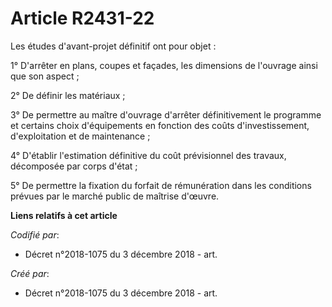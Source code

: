 # Article R2431-22

Les études d'avant-projet définitif ont pour objet :

1° D'arrêter en plans, coupes et façades, les dimensions de l'ouvrage ainsi que son aspect ;

2° De définir les matériaux ;

3° De permettre au maître d'ouvrage d'arrêter définitivement le programme et certains choix d'équipements en fonction des
coûts d'investissement, d'exploitation et de maintenance ;

4° D'établir l'estimation définitive du coût prévisionnel des travaux, décomposée par corps d'état ;

5° De permettre la fixation du forfait de rémunération dans les conditions prévues par le marché public de maîtrise d'œuvre.

**Liens relatifs à cet article**

_Codifié par_:

  - Décret n°2018-1075 du 3 décembre 2018 - art.

_Créé par_:

  - Décret n°2018-1075 du 3 décembre 2018 - art.
